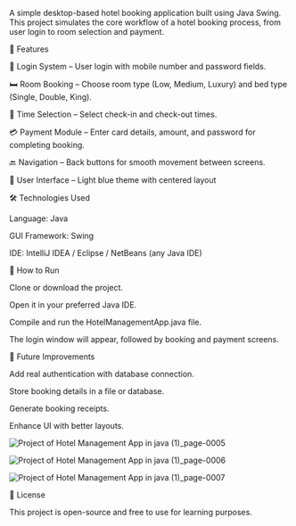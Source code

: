 A simple desktop-based hotel booking application built using Java Swing.
This project simulates the core workflow of a hotel booking process, from user login to room selection and payment.

📌 Features

🔑 Login System – User login with mobile number and password fields.

🛏 Room Booking – Choose room type (Low, Medium, Luxury) and bed type (Single, Double, King).

📅 Time Selection – Select check-in and check-out times.

💳 Payment Module – Enter card details, amount, and password for completing booking.

🔙 Navigation – Back buttons for smooth movement between screens.

🎨 User Interface – Light blue theme with centered layout


🛠 Technologies Used

Language: Java

GUI Framework: Swing

IDE: IntelliJ IDEA / Eclipse / NetBeans (any Java IDE)


🚀 How to Run

Clone or download the project.

Open it in your preferred Java IDE.

Compile and run the HotelManagementApp.java file.

The login window will appear, followed by booking and payment screens.


🎯 Future Improvements

Add real authentication with database connection.

Store booking details in a file or database.

Generate booking receipts.

Enhance UI with better layouts.



![Project of Hotel Management App in java (1)_page-0005](https://github.com/user-attachments/assets/486bc156-eb13-4ff6-8be1-3a395b5d34c0)

![Project of Hotel Management App in java (1)_page-0006](https://github.com/user-attachments/assets/69f994f5-34ef-4d5e-99a0-54b72ea69f26)

![Project of Hotel Management App in java (1)_page-0007](https://github.com/user-attachments/assets/2abb3fda-0ef0-401d-b776-fac99b0a457a)






📜 License

This project is open-source and free to use for learning purposes.


